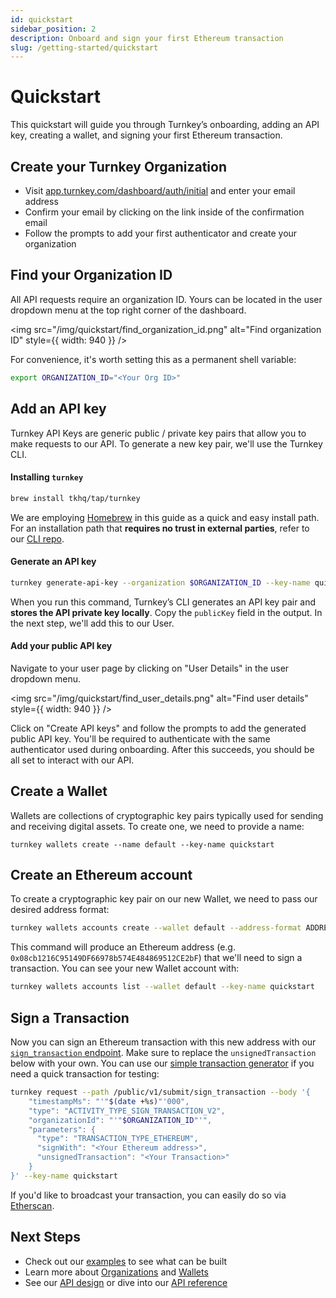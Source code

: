 ```yaml
---
id: quickstart
sidebar_position: 2
description: Onboard and sign your first Ethereum transaction
slug: /getting-started/quickstart
---
```

# Quickstart

This quickstart will guide you through Turnkey’s onboarding, adding an API key, creating a wallet, and signing your first Ethereum transaction.

## Create your Turnkey Organization

- Visit [app.turnkey.com/dashboard/auth/initial](https://app.turnkey.com/dashboard/auth/initial) and enter your email address
- Confirm your email by clicking on the link inside of the confirmation email
- Follow the prompts to add your first authenticator and create your organization

## Find your Organization ID

All API requests require an organization ID. Yours can be located in the user dropdown menu at the top right corner of the dashboard.

<img
  src="/img/quickstart/find_organization_id.png"
  alt="Find organization ID"
  style={{ width: 940 }}
/>

For convenience, it's worth setting this as a permanent shell variable:

```sh
export ORGANIZATION_ID="<Your Org ID>"
```

## Add an API key

Turnkey API Keys are generic public / private key pairs that allow you to make requests to our API. To generate a new key pair, we'll use the Turnkey CLI.

#### Installing `turnkey`

```sh
brew install tkhq/tap/turnkey
```

We are employing [Homebrew](https://brew.sh/) in this guide as a quick and easy install path. For an installation path that **requires no trust in external parties**, refer to our [CLI repo](https://github.com/tkhq/tkcli).

#### Generate an API key

```sh
turnkey generate-api-key --organization $ORGANIZATION_ID --key-name quickstart
```

When you run this command, Turnkey’s CLI generates an API key pair and **stores the API private key locally**. Copy the `publicKey` field in the output. In the next step, we'll add this to our User.

#### Add your public API key

Navigate to your user page by clicking on "User Details" in the user dropdown menu.

<img
  src="/img/quickstart/find_user_details.png"
  alt="Find user details"
  style={{ width: 940 }}
/>

Click on "Create API keys" and follow the prompts to add the generated public API key. You'll be required to authenticate with the same authenticator used during onboarding. After this succeeds, you should be all set to interact with our API.

## Create a Wallet

Wallets are collections of cryptographic key pairs typically used for sending and receiving digital assets. To create one, we need to provide a name:

```sj
turnkey wallets create --name default --key-name quickstart
```

## Create an Ethereum account

To create a cryptographic key pair on our new Wallet, we need to pass our desired address format:

```sh
turnkey wallets accounts create --wallet default --address-format ADDRESS_FORMAT_ETHEREUM --key-name quickstart
```

This command will produce an Ethereum address (e.g. `0x08cb1216C95149DF66978b574E484869512CE2bF`) that we'll need to sign a transaction. You can see your new Wallet account with:

```sh
turnkey wallets accounts list --wallet default --key-name quickstart
```

## Sign a Transaction

Now you can sign an Ethereum transaction with this new address with our [`sign_transaction` endpoint](https://docs.turnkey.com/api#tag/Signers/operation/SignTransaction). Make sure to replace the `unsignedTransaction` below with your own. You can use our [simple transaction generator](https://build.tx.xyz) if you need a quick transaction for testing:

```sh
turnkey request --path /public/v1/submit/sign_transaction --body '{
    "timestampMs": "'"$(date +%s)"'000",
    "type": "ACTIVITY_TYPE_SIGN_TRANSACTION_V2",
    "organizationId": "'"$ORGANIZATION_ID"'",
    "parameters": {
      "type": "TRANSACTION_TYPE_ETHEREUM",
      "signWith": "<Your Ethereum address>",
      "unsignedTransaction": "<Your Transaction>"
    }
}' --key-name quickstart
```

If you'd like to broadcast your transaction, you can easily do so via [Etherscan](https://etherscan.io/pushTx).

## Next Steps

- Check out our [examples](/getting-started/examples) to see what can be built
- Learn more about [Organizations](/getting-started/organizations) and [Wallets](/getting-started/wallets)
- See our [API design](/api-introduction) or dive into our [API reference](/api)
